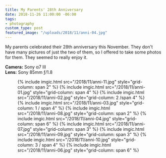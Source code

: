 ```yaml
---
title: My Parents' 28th Anniversary
date: 2018-11-26 11:00:00 -06:00
tags:
- photography
custom_type: post
featured_image: "/uploads/2018/11/anni-04.jpg"
---
```


My parents celebrated their 28th anniversary this November. They don't have many pictures of just the two of them, so I offered to take some photos for them. They seemed to really enjoy it.

**Camera:** Sony α7 III  
**Lens:** Sony 85mm ƒ/1.8

<figure class="photo-grid photo-grid--four">
  {% include imgic.html src="/2018/11/anni-11.jpg" style="grid-column: span 2" %}
  {% include imgic.html src="/2018/11/anni-01.jpg" style="grid-column: span 4" %}
  {% include imgic.html src="/2018/11/anni-02.jpg" style="grid-column: 2 /span 4" %}
  {% include imgic.html src="/2018/11/anni-03.jpg" style="grid-column: 1 / span 4" %}
  {% include imgic.html src="/2018/11/anni-08.jpg" style="grid-column: span 2" %}
  {% include imgic.html src="/2018/11/anni-04.jpg" style="grid-column: span 6" %}
  {% include imgic.html src="/2018/11/anni-07.jpg" style="grid-column: span 3" %}
  {% include imgic.html src="/2018/11/anni-09.jpg" style="grid-column: span 3" %}
  {% include imgic.html src="/2018/11/anni-10.jpg" style="grid-column: 3 / span 4" %}
  {% include imgic.html src="/2018/11/anni-06.jpg" style="grid-column: span 6" %}
</figure>

